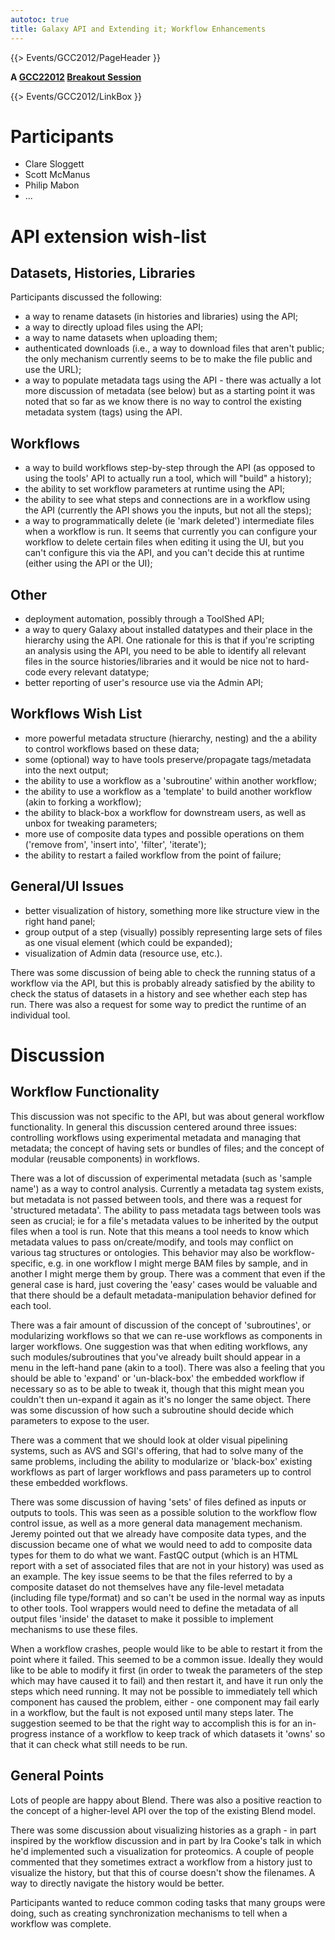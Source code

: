 ```yaml
---
autotoc: true
title: Galaxy API and Extending it; Workflow Enhancements
---
```

{{> Events/GCC2012/PageHeader }}


**A [GCC22012](/src/events/gcc2012/index.md) [Breakout Session](/src/events/gcc2012/program/breakouts/index.md)**

{{> Events/GCC2012/LinkBox }} <div class='right'></div>

# Participants

* Clare Sloggett
* Scott McManus
* Philip Mabon
* ...

# API extension wish-list

## Datasets, Histories, Libraries

Participants discussed the following:

* a way to rename datasets (in histories and libraries) using the API;
* a way to directly upload files using the API;
* a way to name datasets when uploading them;
* authenticated downloads (i.e., a way to download files that aren't public; the only mechanism currently seems to be to make the file public and use the URL);
* a way to populate metadata tags using the API - there was actually a lot more discussion of metadata (see below) but as a starting point it was noted that so far as we know there is no way to control the existing metadata system (tags) using the API.

## Workflows

* a way to build workflows step-by-step through the API (as opposed to using the tools' API to actually run a tool, which will "build" a history);
* the ability to set workflow parameters at runtime using the API;
* the ability to see what steps and connections are in a workflow using the API (currently the API shows you the inputs, but not all the steps);
* a way to programmatically delete (ie 'mark deleted') intermediate files when a workflow is run. It seems that currently you can configure your workflow to delete certain files when editing it using the UI, but you can't configure this via the API, and you can't decide this at runtime (either using the API or the UI);

## Other

* deployment automation, possibly through a ToolShed API;
* a way to query Galaxy about installed datatypes and their place in the hierarchy using the API. One rationale for this is that if you're scripting an analysis using the API, you need to be able to identify all relevant files in the source histories/libraries and it would be nice not to hard-code every relevant datatype;
* better reporting of user's resource use via the Admin API;

## Workflows Wish List

* more powerful metadata structure (hierarchy, nesting) and the a ability to control workflows based on these data;
* some (optional) way to have tools preserve/propagate tags/metadata into the next output;
* the ability to use a workflow as a 'subroutine' within another workflow;
* the ability to use a workflow as a 'template' to build another workflow (akin to forking a workflow);
* the ability to black-box a workflow for downstream users, as well as unbox for tweaking parameters;
* more use of composite data types and possible operations on them ('remove from', 'insert into', 'filter', 'iterate');
* the ability to restart a failed workflow from the point of failure;

## General/UI Issues

* better visualization of history, something more like structure view in the right hand panel;
* group output of a step (visually) possibly representing large sets of files as one visual element (which could be expanded);
* visualization of Admin data (resource use, etc.).

There was some discussion of being able to check the running status of a workflow via the API, but this is probably already satisfied by the ability to check the status of datasets in a history and see whether each step has run. There was also a request for some way to predict the runtime of an individual tool.

# Discussion

## Workflow Functionality

This discussion was not specific to the API, but was about general workflow functionality. In general this discussion centered around three issues: controlling workflows using experimental metadata and managing that metadata; the concept of having sets or bundles of files; and the concept of modular (reusable components) in workflows.

There was a lot of discussion of experimental metadata (such as 'sample name') as a way to control analysis. Currently a metadata tag system exists, but metadata is not passed between tools, and there was a request for 'structured metadata'. The ability to pass metadata tags between tools was seen as crucial; ie for a file's metadata values to be inherited by the output files when a tool is run. Note that this means a tool needs to know which metadata values to pass on/create/modify, and tools may conflict on various tag structures or ontologies. This behavior may also be workflow-specific, e.g. in one workflow I might merge BAM files by sample, and in another I might merge them by group. There was a comment that even if the general case is hard, just covering the 'easy' cases would be valuable and that there should be a default metadata-manipulation behavior defined for each tool.

There was a fair amount of discussion of the concept of 'subroutines', or modularizing workflows so that we can re-use workflows as components in larger workflows. One suggestion was that when editing workflows, any such modules/subroutines that you've already built should appear in a menu in the left-hand pane (akin to a tool). There was also a feeling that you should be able to 'expand' or 'un-black-box' the embedded workflow if necessary so as to be able to tweak it, though that this might mean you couldn't then un-expand it again as it's no longer the same object. There was some discussion of how such a subroutine should decide which parameters to expose to the user.

There was a comment that we should look at older visual pipelining systems, such as AVS and SGI's offering, that had to solve many of the same problems, including the ability to modularize or 'black-box' existing workflows as part of larger workflows and pass parameters up to control these embedded workflows.

There was some discussion of having 'sets' of files defined as inputs or outputs to tools. This was seen as a possible solution to the workflow flow control issue, as well as a more general data management mechanism. Jeremy pointed out that we already have composite data types, and the discussion became one of what we would need to add to composite data types for them to do what we want. FastQC output (which is an HTML report with a set of associated files that are not in your history) was used as an example. The key issue seems to be that the files referred to by a composite dataset do not themselves have any file-level metadata (including file type/format) and so can't be used in the normal way as inputs to other tools. Tool wrappers would need to define the metadata of all output files 'inside' the dataset to make it possible to implement mechanisms to use these files.

When a workflow crashes, people would like to be able to restart it from the point where it failed. This seemed to be a common issue. Ideally they would like to be able to modify it first (in order to tweak the parameters of the step which may have caused it to fail) and then restart it, and have it run only the steps which need running. It may not be possible to immediately tell which component has caused the problem, either - one component may fail early in a workflow, but the fault is not exposed until many steps later. The suggestion seemed to be that the right way to accomplish this is for an in-progress instance of a workflow to keep track of which datasets it 'owns' so that it can check what still needs to be run.

## General Points

Lots of people are happy about Blend. There was also a positive reaction to the concept of a higher-level API over the top of the existing Blend model.

There was some discussion about visualizing histories as a graph - in part inspired by the workflow discussion and in part by Ira Cooke's talk in which he'd implemented such a visualization for proteomics. A couple of people commented that they sometimes extract a workflow from a history just to visualize the history, but that this of course doesn't show the filenames. A way to directly navigate the history would be better.

Participants wanted to reduce common coding tasks that many groups were doing, such as creating synchronization mechanisms to tell when a workflow was complete.
